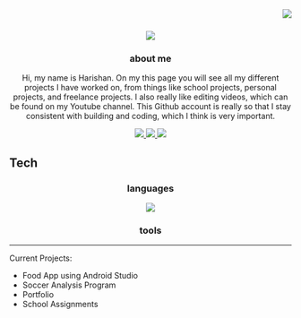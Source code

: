 <img align = "right" src="https://visitor-badge.laobi.icu/badge?page_id=HariT10.HariT10" />

<h1 align="center">
   <img src="https://readme-typing-svg.herokuapp.com/?font=Righteous&size=35&center=true&vCenter=true&width=500&height=70&duration=4000&lines=Welcome!+👋;" />
</h1>


<h3 align="center">about me</h3>


<div align="center">
   
   Hi, my name is Harishan. On my this page you will see all my different projects I have worked on, from things like     school projects, personal projects, and freelance projects. I also really like editing videos, which can be found 
   on my Youtube channel. This Github account is really so that I stay consistent with building and coding, which I 
   think is very important. 

</div>


<div align="center">
   
   <a href="mailto:harishan.thilak@gmail.com">
      <img src="https://img.shields.io/badge/Gmail-D14836?style=for-the-badge&logo=gmail&logoColor=white" target="_blank" 
      />

   </a>

   <a href="https://www.linkedin.com/in/hthilaka/">
      <img src="https://img.shields.io/badge/LinkedIn-0077B5?style=for-the-badge&logo=linkedin&logoColor=white" target="_blank" 
      />

   </a>


   <a href="https://harishanthilak.netlify.app/">
      <img src="https://img.shields.io/badge/Portfolio-255E63?style=for-the-badge&logo=About.me&logoColor=white" target="_blank" 
      />

   </a>

</div>



<h2>Tech</h2>

<h3 align="center">languages</h3>

<div align = "center">


   <img src="https://skillicons.dev/icons?i=java,python,c" />


   
</div>


<h3 align="center">tools</h3>



-------------------------------------------------------------------------------------------------------------------------------------------------------------------------------------
Current Projects:

- Food App using Android Studio
- Soccer Analysis Program
- Portfolio
- School Assignments
